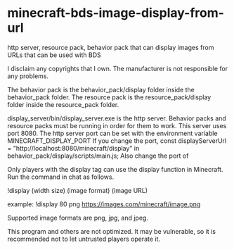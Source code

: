 # minecraft-bds-image-display-from-url
http server, resource pack, behavior pack that can display images from URLs that can be used with BDS

I disclaim any copyrights that I own.
The manufacturer is not responsible for any problems.

The behavior pack is the behavior_pack/display folder inside the behavior_pack folder.
The resource pack is the resource_pack/display folder inside the resource_pack folder.

display_server/bin/display_server.exe is the http server.
Behavior packs and resource packs must be running in order for them to work.
This server uses port 8080.
The http server port can be set with the environment variable MINECRAFT_DISPLAY_PORT
If you change the port, const displayServerUrl = "http://localhost:8080/minecraft/display" in behavior_pack/display/scripts/main.js;
Also change the port of

Only players with the display tag can use the display function in Minecraft.
Run the command in chat as follows.

!display (width size) (image format) (image URL)

example:
!display 80 png https://images.com/minecraft/image.png

Supported image formats are png, jpg, and jpeg.


This program and others are not optimized.
It may be vulnerable, so it is recommended not to let untrusted players operate it.
